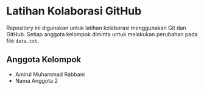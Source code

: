 # Latihan Kolaborasi GitHub
Repository ini digunakan untuk latihan kolaborasi
menggunakan Git dan GitHub.
Setiap anggota kelompok diminta untuk melakukan
perubahan pada file `data.txt`.
## Anggota Kelompok
- Amirul Muhammad Rabbani
- Nama Anggota 2